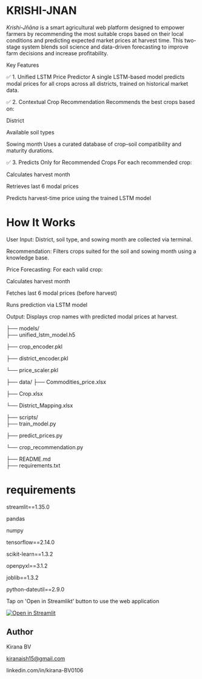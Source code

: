 # KRISHI-JNAN
*Krishi-Jñāna* is a smart agricultural web platform designed to empower farmers by recommending the most suitable crops based on their local conditions and predicting expected market prices at harvest time. This two-stage system blends soil science and data-driven forecasting to improve farm decisions and increase profitability.

Key Features

✅ 1. Unified LSTM Price Predictor
A single LSTM-based model predicts modal prices for all crops across all districts, trained on historical market data.

✅ 2. Contextual Crop Recommendation
Recommends the best crops based on:

District

Available soil types

Sowing month
Uses a curated database of crop–soil compatibility and maturity durations.

✅ 3. Predicts Only for Recommended Crops
For each recommended crop:

Calculates harvest month

Retrieves last 6 modal prices

Predicts harvest-time price using the trained LSTM model

# How It Works
 
User Input:
District, soil type, and sowing month are collected via terminal.

Recommendation:
Filters crops suited for the soil and sowing month using a knowledge base.

Price Forecasting:
For each valid crop:

Calculates harvest month

Fetches last 6 modal prices (before harvest)

Runs prediction via LSTM model

Output:
Displays crop names with predicted modal prices at harvest.


├── models/    
   ├── unified_lstm_model.h5
   
   ├── crop_encoder.pkl
   
   ├── district_encoder.pkl
   
   └── price_scaler.pkl

├── data/ 
   ├── Commodities_price.xlsx
   
   ├── Crop.xlsx
   
   └── District_Mapping.xlsx

├── scripts/                            
   ├── train_model.py  
   
   ├── predict_prices.py
   
   └── crop_recommendation.py         
                             
├── README.md                         
├── requirements.txt

# requirements
streamlit==1.35.0

pandas

numpy

tensorflow==2.14.0

scikit-learn==1.3.2

openpyxl==3.1.2

joblib==1.3.2

python-dateutil==2.9.0

Tap on 'Open in Streamlikt' button to use the web application

[![Open in Streamlit](https://static.streamlit.io/badges/streamlit_badge_black_white.svg)](https://krishi-jnan-mxvlhad4zmbyyb89js8twa.streamlit.app/)
## Author
Kirana BV

kiranaish15@gmail.com

linkedin.com/in/kirana-BV0106



